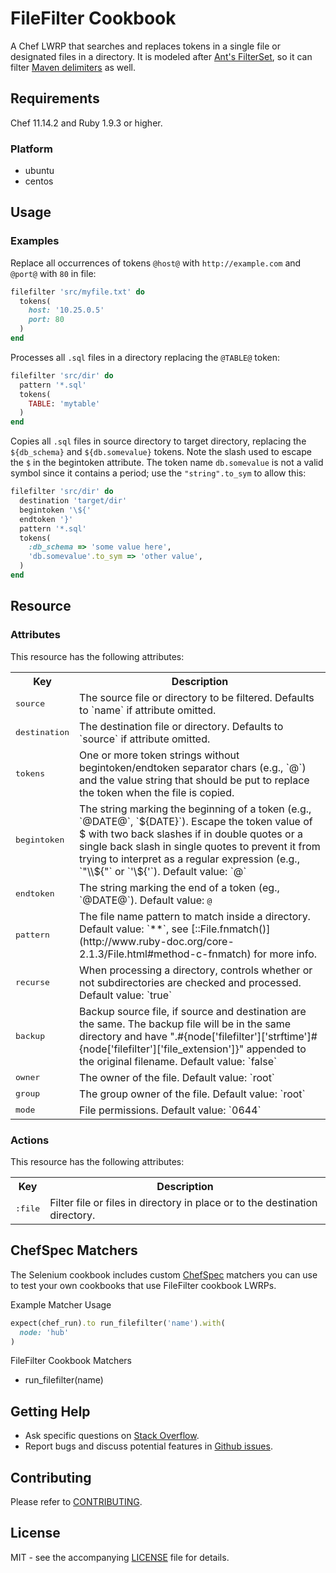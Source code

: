 # FileFilter Cookbook

A Chef LWRP that searches and replaces tokens in a single file or designated files in a directory.
It is modeled after [Ant's FilterSet](http://ant.apache.org/manual/Types/filterset.html), so it can filter 
[Maven delimiters](http://maven.apache.org/plugins/maven-resources-plugin/examples/filter.html) as well.

## Requirements

Chef 11.14.2 and Ruby 1.9.3 or higher.

### Platform

- ubuntu
- centos

## Usage

### Examples

Replace all occurrences of tokens `@host@` with `http://example.com` and `@port@` with `80` in file:

```ruby
filefilter 'src/myfile.txt' do
  tokens(
    host: '10.25.0.5'
    port: 80
  )
end
```

Processes all `.sql` files in a directory replacing the `@TABLE@` token:

```ruby
filefilter 'src/dir' do
  pattern '*.sql'
  tokens(
    TABLE: 'mytable' 
  )
end
```

Copies all `.sql` files in source directory to target directory, replacing the `${db_schema}` and `${db.somevalue}` 
tokens.  Note the slash used to escape the `$` in the begintoken attribute.  The token name `db.somevalue` is 
not a valid symbol since it contains a period; use the `"string".to_sym` to allow this:

```ruby
filefilter 'src/dir' do
  destination 'target/dir'
  begintoken '\${'
  endtoken '}'
  pattern '*.sql'
  tokens(
    :db_schema => 'some value here',
    'db.somevalue'.to_sym => 'other value',
  )
end
```

## Resource

### Attributes

This resource has the following attributes:
<table>
  <tr>
    <th>Key</th>
    <th>Description</th>
  </tr>
  <tr>
    <td><tt>source</tt></td>
    <td>The source file or directory to be filtered. Defaults to `name` if attribute omitted.</td>
  </tr>
  <tr>
    <td><tt>destination</tt></td>
    <td>The destination file or directory.  Defaults to `source` if attribute omitted.</td>
  </tr>
  <tr>
    <td><tt>tokens</tt></td>
    <td>One or more token strings without begintoken/endtoken separator chars (e.g., `@`) and the value string
        that should be put to replace the token when the file is copied.</td>
  </tr>
  <tr>
    <td><tt>begintoken</tt></td>
    <td>The string marking the beginning of a token (e.g., `@DATE@`, `${DATE}`). Escape the token value of $ with two back 
        slashes if in double quotes or a single back slash in single quotes to prevent it from trying to interpret as a 
        regular expression (e.g., `"\\${"` or `'\${'`).  Default value: `@`</td>
  </tr>
  <tr>
    <td><tt>endtoken</tt></td>
    <td>The string marking the end of a token (eg., `@DATE@`).  Default value: <tt>@</tt></td>
  </tr>
  <tr>
    <td><tt>pattern</tt></td>
    <td>The file name pattern to match inside a directory.  Default value: `**`, see 
        [::File.fnmatch()](http://www.ruby-doc.org/core-2.1.3/File.html#method-c-fnmatch) for more info.</td>
  </tr>
  <tr>
    <td><tt>recurse</tt></td>
    <td>When processing a directory, controls whether or not subdirectories are checked and processed.  Default value: 
        `true`</td>
  </tr>
  <tr>
    <td><tt>backup</tt></td>
    <td>Backup source file, if source and destination are the same. The backup file will be in the same directory and
        have ".#{node['filefilter']['strftime']#{node['filefilter']['file_extension']}" appended to the original
        filename. Default value: `false`</td>
  </tr>
  <tr>
    <td><tt>owner</tt></td>
    <td>The owner of the file. Default value: `root`</td>
  </tr>
  <tr>
    <td><tt>group</tt></td>
    <td>The group owner of the file. Default value: `root`</td>
  </tr>
  <tr>
    <td><tt>mode</tt></td>
    <td>File permissions. Default value: `0644`</td>
  </tr>
</table>

### Actions

This resource has the following attributes:
<table>
  <tr>
    <th>Key</th>
    <th>Description</th>
  </tr>
  <tr>
    <td><tt>:file</tt></td>
    <td>Filter file or files in directory in place or to the destination directory.</td>
  </tr>
</table>

## ChefSpec Matchers

The Selenium cookbook includes custom [ChefSpec](https://github.com/sethvargo/chefspec) matchers you can use to test 
your own cookbooks that use FileFilter cookbook LWRPs.

Example Matcher Usage

```ruby
expect(chef_run).to run_filefilter('name').with(
  node: 'hub'
)
```
      
FileFilter Cookbook Matchers

- run_filefilter(name)

## Getting Help

- Ask specific questions on [Stack Overflow](http://stackoverflow.com/questions/tagged/chef-filefilter).
- Report bugs and discuss potential features in [Github issues](https://github.com/dhoer/chef-filefilter/issues).

## Contributing

Please refer to [CONTRIBUTING](https://github.com/dhoer/chef-filefilter/blob/master/CONTRIBUTING.md).

## License

MIT - see the accompanying [LICENSE](https://github.com/dhoer/chef-filefilter/blob/master/LICENSE.md) file for details.
